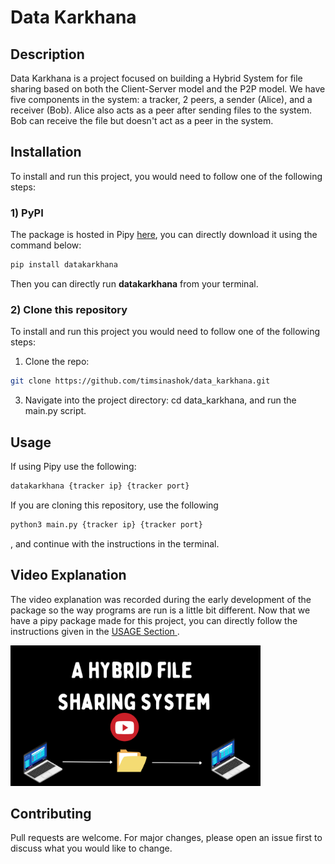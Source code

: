 # Data Karkhana

## Description

Data Karkhana is a project focused on building a Hybrid System for file sharing based on both the Client-Server model and the P2P model. We have five components in the system: a tracker, 2 peers, a sender (Alice), and a receiver (Bob). Alice also acts as a peer after sending files to the system. Bob can receive the file but doesn't act as a peer in the system.

## Installation

To install and run this project, you would need to follow one of the following steps:

### 1) PyPI
The package is hosted in Pipy [here](https://pypi.org/project/datakarkhana/), you can directly download it using the command below:
```bash
pip install datakarkhana
```
Then you can directly run <b>datakarkhana</b> from your terminal.

### 2) Clone this repository
To install and run this project you would need to follow one of the following steps:

1. Clone the repo:
```bash
git clone https://github.com/timsinashok/data_karkhana.git
```

3. Navigate into the project directory:
cd data_karkhana, and run the main.py script. 

## Usage
If using Pipy use the following: 
```bash
datakarkhana {tracker ip} {tracker port}
```
If you are cloning this repository, use the following
```bash
python3 main.py {tracker ip} {tracker port}
```
, and continue with the instructions in the terminal.

## Video Explanation
The video explanation was recorded during the early development of the package so the way programs are run is a little bit different. Now that we have a pipy package made for this project, you can directly follow the instructions given in the <a href = 'https://github.com/timsinashok/data_karkhana/edit/main/README.md#usage'> USAGE Section </a>.  

<p>
<a href="https://www.youtube.com/watch?v=D0ZsG0-8JTk&ab_channel=YaghyeshGhimire">
<img src="https://raw.githubusercontent.com/timsinashok/data_karkhana/main/images/video.png" style="width:400px; height:300px:">
</a>
</p>

## Contributing

Pull requests are welcome. For major changes, please open an issue first to discuss what you would like to change.
